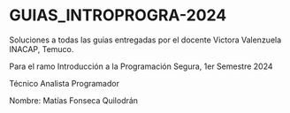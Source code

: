 # GUIAS_INTROPROGRA-2024

Soluciones a todas las guias entregadas por el docente Victora Valenzuela INACAP, Temuco.

Para el ramo Introducción a la Programación Segura, 1er Semestre 2024

Técnico Analista Programador

Nombre: Matías Fonseca Quilodrán
